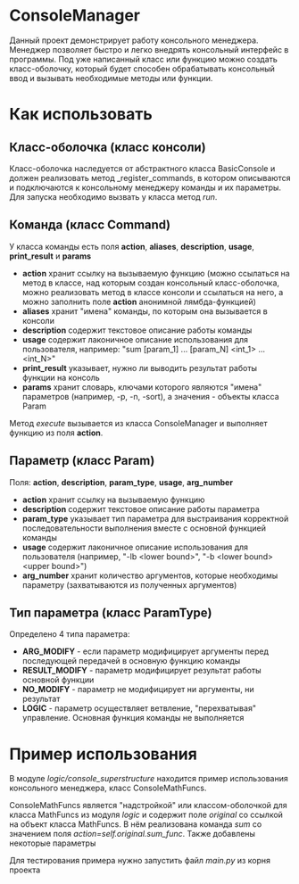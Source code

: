 # ConsoleManager
Данный проект демонстрирует работу консольного менеджера. 
Менеджер позволяет быстро и легко внедрять консольный интерфейс в программы.
Под уже написанный класс или функцию можно создать класс-оболочку, который будет способен обрабатывать консольный ввод и вызывать необходимые методы или функции.

# Как использовать
## Класс-оболочка (класс консоли)
Класс-оболочка наследуется от абстрактного класса BasicConsole и должен реализовать метод _register_commands, в котором описываются и подключаются к консольному менеджеру команды и их параметры.
Для запуска необходимо вызвать у класса метод *run*.
## Команда (класс Command)
У класса команды есть поля **action**, **aliases**, **description**, **usage**, **print_result** и **params**
- **action** хранит ссылку на вызываемую функцию (можно ссылаться на метод в классе, над которым создан консольный класс-оболочка, можно реализовать метод в классе консоли и ссылаться на него, а можно заполнить поле **action** анонимной лямбда-функцией)
- **aliases** хранит "имена" команды, по которым она вызывается в консоли
- **description** содержит текстовое описание работы команды
- **usage** содержит лаконичное описание использования для пользователя, например: "sum \[param_1] ... \[param_N] \<int_1> ... \<int_N>"
- **print_result** указывает, нужно ли выводить результат работы функции на консоль
- **params** хранит словарь, ключами которого являются "имена" параметров (например, -p, -n, -sort), а значения - объекты класса Param

Метод *execute* вызывается из класса ConsoleManager и выполняет функцию из поля **action**.
## Параметр (класс Param)
Поля: **action**, **description**, **param_type**, **usage**, **arg_number**
- **action** хранит ссылку на вызываемую функцию
- **description** содержит текстовое описание работы параметра
- **param_type** указывает тип параметра для выстраивания корректной последовательности выполнения вместе с основной функцией команды
- **usage** содержит лаконичное описание использования для пользователя (например, "-lb \<lower bound>", "-b \<lower bound> \<upper bound>")
- **arg_number** хранит количество аргументов, которые необходимы параметру (захватываются из полученных аргументов)

## Тип параметра (класс ParamType)
Определено 4 типа параметра:
- **ARG_MODIFY** - если параметр модифицирует аргументы перед последующей передачей в основную функцию команды
- **RESULT_MODIFY** - параметр модифицирует результат работы основной функции
- **NO_MODIFY** - параметр не модифицирует ни аргументы, ни результат
- **LOGIC** - параметр осуществляет ветвление, "перехватывая" управление. Основная функция команды не выполняется

# Пример использования
В модуле *logic/console_superstructure* находится пример использования консольного менеджера, класс ConsoleMathFuncs.

ConsoleMathFuncs является "надстройкой" или классом-оболочкой для класса MathFuncs из модуля *logic* и содержит поле *original* со ссылкой на объект класса MathFuncs. В нём реализована команда *sum* со значением поля *action=self.original.sum_func*. Также добавлены некоторые параметры

Для тестирования примера нужно запустить файл *main.py* из корня проекта
